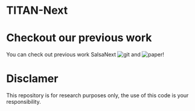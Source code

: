 # TITAN-Next



# Checkout our previous work

You can check out previous work SalsaNext ![git](https://github.com/Halmstad-University/SalsaNext) and ![paper](https://arxiv.org/abs/2003.03653)!

# Disclamer

This repository is for research purposes only, the use of this code is your responsibility.
